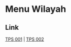 # Menu Wilayah

## Link

[TPS 001](https://github.com/gigit-pemilu/pemilu-2024-62-kalimantan-tengah/tree/main/pilpres/hitung-suara/sub/62-kalimantan-tengah/sub/12-murung-raya/sub/09-seribu-riam/sub/2006-tumbang-jojang/sub/001-tps)
 | 
[TPS 002](https://github.com/gigit-pemilu/pemilu-2024-62-kalimantan-tengah/tree/main/pilpres/hitung-suara/sub/62-kalimantan-tengah/sub/12-murung-raya/sub/09-seribu-riam/sub/2006-tumbang-jojang/sub/002-tps)

